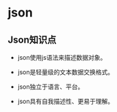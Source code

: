 # json

## Json知识点

- json使用js语法来描述数据对象。

- json是轻量级的文本数据交换格式。

- json独立于语言、平台。

- json具有自我描述性、更易于理解。

